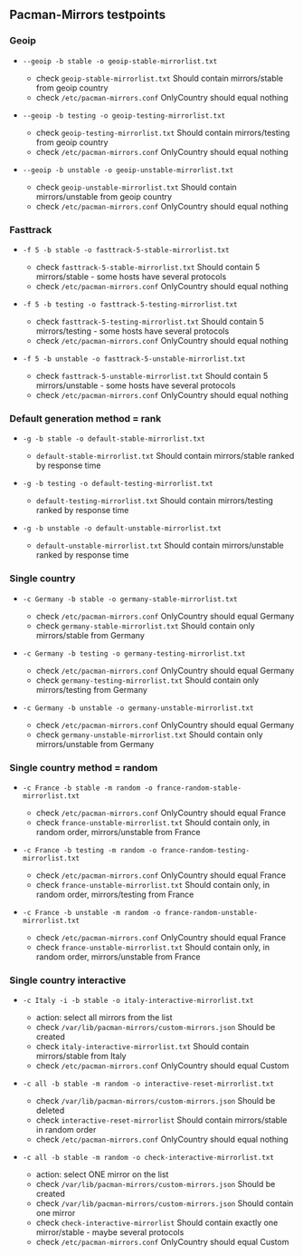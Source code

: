 ## Pacman-Mirrors testpoints
### Geoip

* `--geoip -b stable -o geoip-stable-mirrorlist.txt`
  - check `geoip-stable-mirrorlist.txt` Should contain mirrors/stable from geoip country
  - check `/etc/pacman-mirrors.conf` OnlyCountry should equal nothing
  
* `--geoip -b testing -o geoip-testing-mirrorlist.txt`
  - check `geoip-testing-mirrorlist.txt` Should contain mirrors/testing from geoip country
  - check `/etc/pacman-mirrors.conf` OnlyCountry should equal nothing
  
* `--geoip -b unstable -o geoip-unstable-mirrorlist.txt`
  - check `geoip-unstable-mirrorlist.txt` Should contain mirrors/unstable from geoip country
  - check `/etc/pacman-mirrors.conf` OnlyCountry should equal nothing

### Fasttrack

* `-f 5 -b stable -o fasttrack-5-stable-mirrorlist.txt`
  - check `fasttrack-5-stable-mirrorlist.txt` Should contain 5 mirrors/stable - some hosts have several protocols
  - check `/etc/pacman-mirrors.conf` OnlyCountry should equal nothing
  
* `-f 5 -b testing -o fasttrack-5-testing-mirrorlist.txt`
  - check `fasttrack-5-testing-mirrorlist.txt` Should contain 5 mirrors/testing - some hosts have several protocols
  - check `/etc/pacman-mirrors.conf` OnlyCountry should equal nothing
  
* `-f 5 -b unstable -o fasttrack-5-unstable-mirrorlist.txt`
  - check `fasttrack-5-unstable-mirrorlist.txt` Should contain 5 mirrors/unstable - some hosts have several protocols
  - check `/etc/pacman-mirrors.conf` OnlyCountry should equal nothing

### Default generation method = rank

* `-g -b stable -o default-stable-mirrorlist.txt`
  * `default-stable-mirrorlist.txt` Should contain mirrors/stable ranked by response time
   
* `-g -b testing -o default-testing-mirrorlist.txt`
  * `default-testing-mirrorlist.txt` Should contain mirrors/testing ranked by response time
  
* `-g -b unstable -o default-unstable-mirrorlist.txt`
  * `default-unstable-mirrorlist.txt` Should contain mirrors/unstable ranked by response time

### Single country

* `-c Germany -b stable -o germany-stable-mirrorlist.txt`
  - check `/etc/pacman-mirrors.conf` OnlyCountry should equal Germany
  - check `germany-stable-mirrorlist.txt` Should contain only mirrors/stable from Germany
  
* `-c Germany -b testing -o germany-testing-mirrorlist.txt`
  - check `/etc/pacman-mirrors.conf` OnlyCountry should equal Germany
  - check `germany-testing-mirrorlist.txt` Should contain only mirrors/testing from Germany
  
* `-c Germany -b unstable -o germany-unstable-mirrorlist.txt`
  - check `/etc/pacman-mirrors.conf` OnlyCountry should equal Germany
  - check `germany-unstable-mirrorlist.txt` Should contain only mirrors/unstable from Germany
  
### Single country method = random  
  
* `-c France -b stable -m random -o france-random-stable-mirrorlist.txt`
  - check `/etc/pacman-mirrors.conf` OnlyCountry should equal France
  - check `france-unstable-mirrorlist.txt` Should contain only, in random order, mirrors/unstable from France
  
* `-c France -b testing -m random -o france-random-testing-mirrorlist.txt`
  - check `/etc/pacman-mirrors.conf` OnlyCountry should equal France
  - check `france-unstable-mirrorlist.txt` Should contain only, in random order, mirrors/testing from France
  
* `-c France -b unstable -m random -o france-random-unstable-mirrorlist.txt`
  - check `/etc/pacman-mirrors.conf` OnlyCountry should equal France
  - check `france-unstable-mirrorlist.txt` Should contain only, in random order, mirrors/unstable from France

### Single country interactive

* `-c Italy -i -b stable -o italy-interactive-mirrorlist.txt`
  - action: select all mirrors from the list
  - check `/var/lib/pacman-mirrors/custom-mirrors.json` Should be created
  - check `italy-interactive-mirrorlist.txt` Should contain mirrors/stable from Italy
  - check `/etc/pacman-mirrors.conf` OnlyCountry should equal Custom
  
* `-c all -b stable -m random -o interactive-reset-mirrorlist.txt`
  - check `/var/lib/pacman-mirrors/custom-mirrors.json` Should be deleted
  - check `interactive-reset-mirrorlist` Should contain mirrors/stable in random order
  - check `/etc/pacman-mirrors.conf` OnlyCountry should equal nothing

* `-c all -b stable -m random -o check-interactive-mirrorlist.txt`
  - action: select ONE mirror on the list 
  - check `/var/lib/pacman-mirrors/custom-mirrors.json` Should be created
  - check `/var/lib/pacman-mirrors/custom-mirrors.json` Should contain one mirror
  - check `check-interactive-mirrorlist` Should contain exactly one mirror/stable - maybe several protocols
  - check `/etc/pacman-mirrors.conf` OnlyCountry should equal Custom
